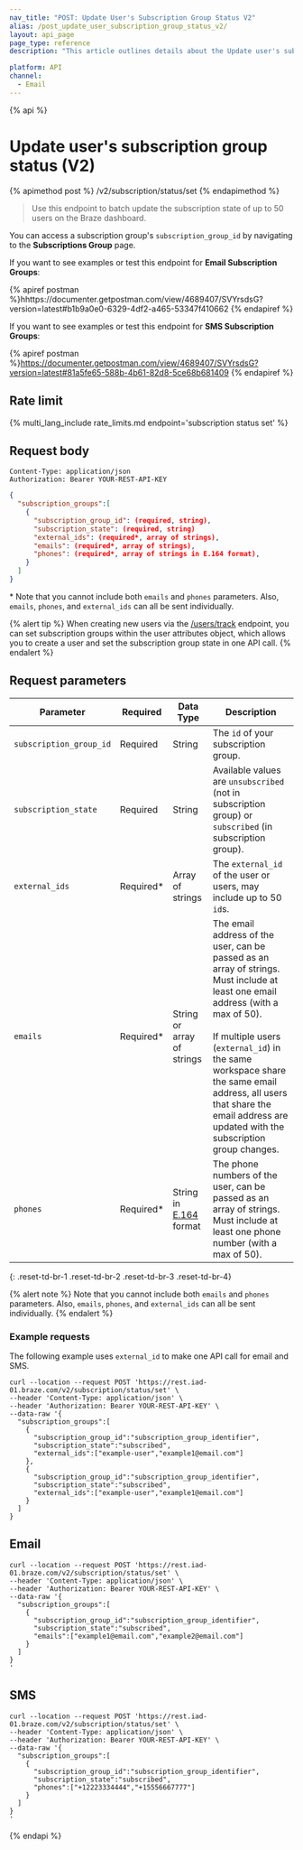 ```yaml
---
nav_title: "POST: Update User's Subscription Group Status V2"
alias: /post_update_user_subscription_group_status_v2/
layout: api_page
page_type: reference
description: "This article outlines details about the Update user's subscription group status Braze V2 endpoint."

platform: API
channel:
  - Email
---
```


{% api %}
# Update user's subscription group status (V2)
{% apimethod post %}
/v2/subscription/status/set
{% endapimethod %}

> Use this endpoint to batch update the subscription state of up to 50 users on the Braze dashboard. 

You can access a subscription group's `subscription_group_id` by navigating to the **Subscriptions Group** page.

If you want to see examples or test this endpoint for **Email Subscription Groups**:

{% apiref postman %}hhttps://documenter.getpostman.com/view/4689407/SVYrsdsG?version=latest#b1b9a0e0-6329-4df2-a465-53347f410662 {% endapiref %}

If you want to see examples or test this endpoint for **SMS Subscription Groups**:

{% apiref postman %}https://documenter.getpostman.com/view/4689407/SVYrsdsG?version=latest#81a5fe65-588b-4b61-82d8-5ce68b681409 {% endapiref %}

## Rate limit

{% multi_lang_include rate_limits.md endpoint='subscription status set' %}

## Request body

```
Content-Type: application/json
Authorization: Bearer YOUR-REST-API-KEY
```

```json
{
  "subscription_groups":[
    {
      "subscription_group_id": (required, string),
      "subscription_state": (required, string)
      "external_ids": (required*, array of strings),
      "emails": (required*, array of strings),
      "phones": (required*, array of strings in E.164 format),
    }
  ]
}
```
\* Note that you cannot include both `emails` and `phones` parameters. Also, `emails`, `phones`, and `external_ids` can all be sent individually.

{% alert tip %}
When creating new users via the [/users/track]({{site.baseurl}}/api/endpoints/user_data/post_user_track/) endpoint, you can set subscription groups within the user attributes object, which allows you to create a user and set the subscription group state in one API call.
{% endalert %}

## Request parameters

| Parameter | Required | Data Type | Description |
|---|---|---|---|
| `subscription_group_id` | Required | String | The `id` of your subscription group. |
| `subscription_state` | Required | String | Available values are `unsubscribed` (not in subscription group) or `subscribed` (in subscription group). |
| `external_ids` | Required* | Array of strings | The `external_id` of the user or users,  may include up to 50 `id`s. |
| `emails` | Required* | String or array of strings | The email address of the user, can be passed as an array of strings. Must include at least one email address (with a max of 50). <br><br>If multiple users (`external_id`) in the same workspace share the same email address, all users that share the email address are updated with the subscription group changes. |
| `phones` | Required* | String in [E.164](https://en.wikipedia.org/wiki/E.164) format | The phone numbers of the user, can be passed as an array of strings. Must include at least one phone number (with a max of 50). |
{: .reset-td-br-1 .reset-td-br-2 .reset-td-br-3 .reset-td-br-4}

{% alert note %}
Note that you cannot include both `emails` and `phones` parameters. Also, `emails`, `phones`, and `external_ids` can all be sent individually.
{% endalert %}

### Example requests

The following example uses `external_id` to make one API call for email and SMS.

```
curl --location --request POST 'https://rest.iad-01.braze.com/v2/subscription/status/set' \
--header 'Content-Type: application/json' \
--header 'Authorization: Bearer YOUR-REST-API-KEY' \
--data-raw '{
  "subscription_groups":[
    {
      "subscription_group_id":"subscription_group_identifier",
      "subscription_state":"subscribed",
      "external_ids":["example-user","example1@email.com"]
    },
    {
      "subscription_group_id":"subscription_group_identifier",
      "subscription_state":"subscribed",
      "external_ids":["example-user","example1@email.com"]
    }
  ]
}
```

## Email

```
curl --location --request POST 'https://rest.iad-01.braze.com/v2/subscription/status/set' \
--header 'Content-Type: application/json' \
--header 'Authorization: Bearer YOUR-REST-API-KEY' \
--data-raw '{
  "subscription_groups":[
    {
      "subscription_group_id":"subscription_group_identifier",
      "subscription_state":"subscribed",
      "emails":["example1@email.com","example2@email.com"]
    }
  ]
}
'
```

## SMS

```
curl --location --request POST 'https://rest.iad-01.braze.com/v2/subscription/status/set' \
--header 'Content-Type: application/json' \
--header 'Authorization: Bearer YOUR-REST-API-KEY' \
--data-raw '{
  "subscription_groups":[
    {
      "subscription_group_id":"subscription_group_identifier",
      "subscription_state":"subscribed",
      "phones":["+12223334444","+15556667777"]
    }
  ]
}
'
```

{% endapi %}
